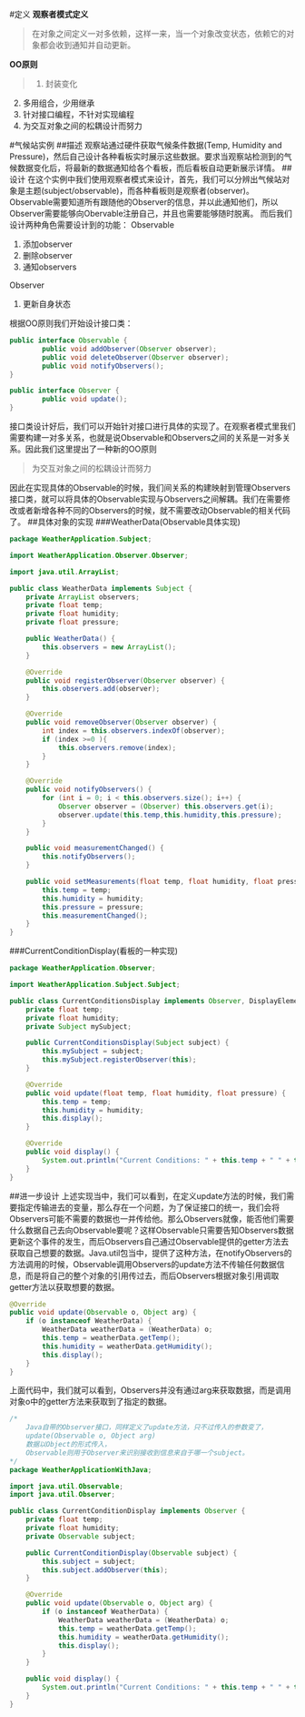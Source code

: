 #定义
**观察者模式定义**
>在对象之间定义一对多依赖，这样一来，当一个对象改变状态，依赖它的对象都会收到通知并自动更新。

**OO原则**
>1. 封装变化
2. 多用组合，少用继承
3. 针对接口编程，不针对实现编程
4. 为交互对象之间的松耦设计而努力

#气候站实例
##描述
观察站通过硬件获取气候条件数据(Temp, Humidity and Pressure)，然后自己设计各种看板实时展示这些数据。要求当观察站检测到的气候数据变化后，将最新的数据通知给各个看板，而后看板自动更新展示详情。
##设计
在这个实例中我们使用观察者模式来设计，首先，我们可以分辨出气候站对象是主题(subject/observable)，而各种看板则是观察者(observer)。Observable需要知道所有跟随他的Observer的信息，并以此通知他们，所以Observer需要能够向Obervable注册自己，并且也需要能够随时脱离。
而后我们设计两种角色需要设计到的功能：
Observable
1. 添加observer
2. 删除observer
3. 通知observers

Observer
1. 更新自身状态

根据OO原则我们开始设计接口类：
```java
public interface Observable {
		public void addObserver(Observer observer);
		public void deleteObserver(Observer observer);
		public void notifyObservers();
}

public interface Observer {
		public void update();
}
```

接口类设计好后，我们可以开始针对接口进行具体的实现了。在观察者模式里我们需要构建一对多关系，也就是说Observable和Observers之间的关系是一对多关系。因此我们这里提出了一种新的OO原则

>为交互对象之间的松耦设计而努力

因此在实现具体的Observable的时候，我们间关系的构建映射到管理Observers接口类，就可以将具体的Observable实现与Observers之间解耦。我们在需要修改或者新增各种不同的Observers的时候，就不需要改动Observable的相关代码了。
##具体对象的实现
###WeatherData(Observable具体实现)
```java
package WeatherApplication.Subject;

import WeatherApplication.Observer.Observer;

import java.util.ArrayList;

public class WeatherData implements Subject {
    private ArrayList observers;
    private float temp;
    private float humidity;
    private float pressure;

    public WeatherData() {
        this.observers = new ArrayList();
    }

    @Override
    public void registerObserver(Observer observer) {
        this.observers.add(observer);
    }

    @Override
    public void removeObserver(Observer observer) {
        int index = this.observers.indexOf(observer);
        if (index >=0 ){
            this.observers.remove(index);
        }
    }

    @Override
    public void notifyObservers() {
        for (int i = 0; i < this.observers.size(); i++) {
            Observer observer = (Observer) this.observers.get(i);
            observer.update(this.temp,this.humidity,this.pressure);
        }
    }

    public void measurementChanged() {
        this.notifyObservers();
    }

    public void setMeasurements(float temp, float humidity, float pressure) {
        this.temp = temp;
        this.humidity = humidity;
        this.pressure = pressure;
        this.measurementChanged();
    }
}

```
###CurrentConditionDisplay(看板的一种实现)
```java
package WeatherApplication.Observer;

import WeatherApplication.Subject.Subject;

public class CurrentConditionsDisplay implements Observer, DisplayElement{
    private float temp;
    private float humidity;
    private Subject mySubject;

    public CurrentConditionsDisplay(Subject subject) {
        this.mySubject = subject;
        this.mySubject.registerObserver(this);
    }

    @Override
    public void update(float temp, float humidity, float pressure) {
        this.temp = temp;
        this.humidity = humidity;
        this.display();
    }

    @Override
    public void display() {
        System.out.println("Current Conditions: " + this.temp + " " + this.humidity);
    }
}
```
##进一步设计
上述实现当中，我们可以看到，在定义update方法的时候，我们需要指定传输进去的变量，那么存在一个问题，为了保证接口的统一，我们会将Observers可能不需要的数据也一并传给他。那么Observers就像，能否他们需要什么数据自己去向Observable要呢？这样Observable只需要告知Observers数据更新这个事件的发生，而后Observers自己通过Observable提供的getter方法去获取自己想要的数据。Java.util包当中，提供了这种方法，在notifyObservers的方法调用的时候，Observable调用Observers的update方法不传输任何数据信息，而是将自己的整个对象的引用传过去，而后Observers根据对象引用调取getter方法以获取想要的数据。
```java
@Override
public void update(Observable o, Object arg) {
    if (o instanceof WeatherData) {
        WeatherData weatherData = (WeatherData) o;
        this.temp = weatherData.getTemp();
        this.humidity = weatherData.getHumidity();
        this.display();
    }
}
```
上面代码中，我们就可以看到，Observers并没有通过arg来获取数据，而是调用对象o中的getter方法来获取到了指定的数据。
```java
/*
    Java自带的Observer接口，同样定义了update方法，只不过传入的参数变了，
    update(Observable o, Object arg)
    数据以Object的形式传入，
    Observable则用于Observer来识别接收到信息来自于哪一个subject。
*/
package WeatherApplicationWithJava;

import java.util.Observable;
import java.util.Observer;

public class CurrentConditionDisplay implements Observer {
    private float temp;
    private float humidity;
    private Observable subject;

    public CurrentConditionDisplay(Observable subject) {
        this.subject = subject;
        this.subject.addObserver(this);
    }

    @Override
    public void update(Observable o, Object arg) {
        if (o instanceof WeatherData) {
            WeatherData weatherData = (WeatherData) o;
            this.temp = weatherData.getTemp();
            this.humidity = weatherData.getHumidity();
            this.display();
        }
    }

    public void display() {
        System.out.println("Current Conditions: " + this.temp + " " + this.humidity);
    }
}

```



